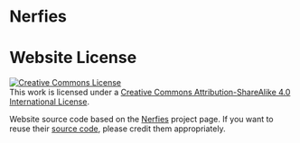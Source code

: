 
# Nerfies


# Website License
<a rel="license" href="http://creativecommons.org/licenses/by-sa/4.0/"><img alt="Creative Commons License" style="border-width:0" src="https://i.creativecommons.org/l/by-sa/4.0/88x31.png" /></a><br />This work is licensed under a <a rel="license" href="http://creativecommons.org/licenses/by-sa/4.0/">Creative Commons Attribution-ShareAlike 4.0 International License</a>.

<p>
Website source code based on the <a href="https://nerfies.github.io/"> Nerfies</a> project page. If you want to reuse their <a
href="https://github.com/nerfies/nerfies.github.io">source code</a>, please credit them appropriately.
</p>

